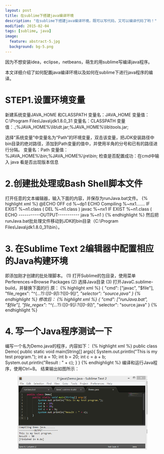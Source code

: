 ```yaml
---
layout: post
title: 在sublime下搭建java编译环境
description: "在sublime下搭建java编译环境，既可以写代码，又可以编译代码了哟！"
modified: 2015-02-04
tags: [sublime, java]
image:
  feature: abstract-5.jpg
  background: bg-5.png
---
```


因为不想安装idea，eclipse，netbeans，萌生的用sublime写编译java程序。

本文详细介绍了如何配置java编译环境以及如何在sublime下进行java程序的编译。

<!--more-->

# STEP1.设置环境变量
新建系统变量JAVA_HOME 和CLASSPATH
变量名：JAVA_HOME
变量值：C:\Program Files\Java\jdk1.8.0_31
变量名：CLASSPATH
变量值：.;%JAVA_HOME%\lib\dt.jar;%JAVA_HOME%\lib\tools.jar;

选择“系统变量”中变量名为“Path”的环境变量，双击该变量，把JDK安装路径中bin目录的绝对路径，添加到Path变量的值中，并使用半角的分号和已有的路径进行分隔。
变量名：Path
变量值：%JAVA_HOME%\bin;%JAVA_HOME%\jre\bin;
检查是否配置成功：在cmd中输入 java 看是否出现版本信息

# 2.创建批处理或Bash Shell脚本文件

打开任意的文本编辑器，输入下面的内容，并保存为runJava.bat文件。
{% highlight xml %}
@ECHO OFF
cd %~dp1
ECHO Compiling %~nx1.......
IF EXIST %~n1.class (
DEL %~n1.class
)
javac %~nx1
IF EXIST %~n1.class (
ECHO -----------OUTPUT-----------
java %~n1
)
{% endhighlight %}
然后把runJava.bat批处理文件移动到JDK的bin目录（C:\Program Files\Java\jdk1.8.0_31\bin）。

# 3. 在Sublime Text 2编辑器中配置相应的Java构建环境

即添加刚才创建的批处理脚本。
(1) 打开Sublime的包目录，使用菜单Perferences->Browse Packages
(2) 选择Java目录
(3) 打开JavaC.sublime-build，并替换下面的行
原：
{% highlight xml %}
{
    "cmd": ["javac", "$file"],
    "file_regex": "^(...*?):([0-9]*):?([0-9]*)",
    "selector": "source.java"
}
{% endhighlight %}
修改后：
{% highlight xml %}
{
    "cmd": ["runJava.bat", "$file"],
    "file_regex": "^(...*?):([0-9]*):?([0-9]*)",
    "selector": "source.java"
}
{% endhighlight %}

# 4. 写一个Java程序测试一下

编写一个名为Demo.java的程序，内容如下：
{% highlight xml %}
public class Demo{
    public static void main(String[] args){
        System.out.println("This is my test program.");
        int a = 10;
        int b = 20;
        int c = a + b;
        System.out.println("Result : " + c);
    }
}
{% endhighlight %}
编译和运行Java程序，使用Ctrl+B。
结果输出如图所示：
<figure>
	<a href="/images/post/2015-02-04-1.png"><img src="/images/post/2015-02-04-1.png" alt=""></a>
</figure>